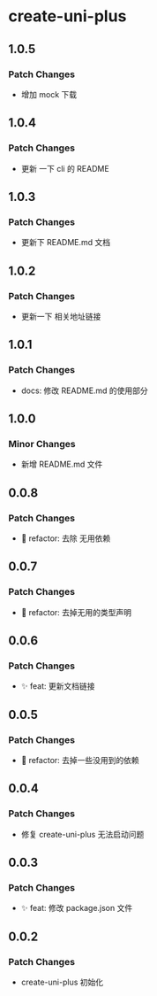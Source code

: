 # create-uni-plus

## 1.0.5

### Patch Changes

- 增加 mock 下载

## 1.0.4

### Patch Changes

- 更新 一下 cli 的 README

## 1.0.3

### Patch Changes

- 更新下 README.md 文档

## 1.0.2

### Patch Changes

- 更新一下 相关地址链接

## 1.0.1

### Patch Changes

- docs: 修改 README.md 的使用部分

## 1.0.0

### Minor Changes

- 新增 README.md 文件

## 0.0.8

### Patch Changes

- 🦄 refactor: 去除 无用依赖

## 0.0.7

### Patch Changes

- 🦄 refactor: 去掉无用的类型声明

## 0.0.6

### Patch Changes

- ✨ feat: 更新文档链接

## 0.0.5

### Patch Changes

- 🦄 refactor: 去掉一些没用到的依赖

## 0.0.4

### Patch Changes

- 修复 create-uni-plus 无法启动问题

## 0.0.3

### Patch Changes

- ✨ feat: 修改 package.json 文件

## 0.0.2

### Patch Changes

- create-uni-plus 初始化
